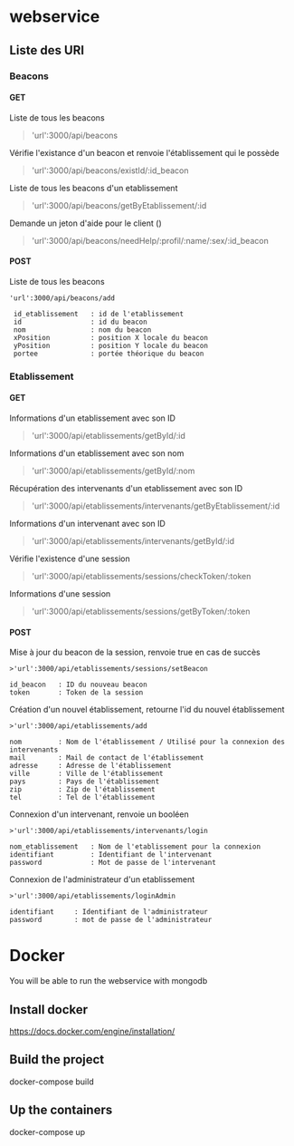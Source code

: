 # webservice
## Liste des URI
### Beacons
#### GET
Liste de tous les beacons
>'url':3000/api/beacons

Vérifie l'existance d'un beacon et renvoie l'établissement qui le possède
>'url':3000/api/beacons/existId/:id_beacon

Liste de tous les beacons d'un etablissement
>'url':3000/api/beacons/getByEtablissement/:id

Demande un jeton d'aide pour le client ()
>'url':3000/api/beacons/needHelp/:profil/:name/:sex/:id_beacon

#### POST

Liste de tous les beacons
```
'url':3000/api/beacons/add

 id_etablissement	: id de l'etablissement
 id					: id du beacon
 nom				: nom du beacon
 xPosition			: position X locale du beacon
 yPosition			: position Y locale du beacon
 portee				: portée théorique du beacon
 ```

### Etablissement
#### GET
Informations d'un etablissement avec son ID
>'url':3000/api/etablissements/getById/:id

Informations d'un etablissement avec son nom
>'url':3000/api/etablissements/getById/:nom

Récupération des intervenants d'un etablissement avec son ID
>'url':3000/api/etablissements/intervenants/getByEtablissement/:id

Informations d'un intervenant avec son ID
>'url':3000/api/etablissements/intervenants/getById/:id

Vérifie l'existence d'une session
>'url':3000/api/etablissements/sessions/checkToken/:token

Informations d'une session
>'url':3000/api/etablissements/sessions/getByToken/:token

#### POST

Mise à jour du beacon de la session, renvoie true en cas de succès
```
>'url':3000/api/etablissements/sessions/setBeacon

id_beacon 	: ID du nouveau beacon
token 		: Token de la session
```

Création d'un nouvel établissement, retourne l'id du nouvel établissement
```
>'url':3000/api/etablissements/add

nom 		: Nom de l'établissement / Utilisé pour la connexion des intervenants
mail 		: Mail de contact de l'établissement
adresse 	: Adresse de l'établissement 
ville		: Ville de l'établissement 
pays		: Pays de l'établissement
zip			: Zip de l'établissement
tel			: Tel de l'établissement
```

Connexion d'un intervenant, renvoie un booléen
```
>'url':3000/api/etablissements/intervenants/login

nom_etablissement 	: Nom de l'etablissement pour la connexion
identifiant 		: Identifiant de l'intervenant
password 			: Mot de passe de l'intervenant
```

Connexion de l'administrateur d'un etablissement
```
>'url':3000/api/etablissements/loginAdmin

identifiant 	: Identifiant de l'administrateur
password 		: mot de passe de l'administrateur
```




# Docker
You will be able to run the webservice with mongodb
## Install docker
https://docs.docker.com/engine/installation/
## Build the project
docker-compose build
## Up the containers
docker-compose up
